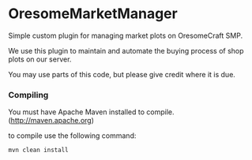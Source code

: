 OresomeMarketManager
====================

Simple custom plugin for managing market plots on OresomeCraft SMP.

We use this plugin to maintain and automate the buying process of shop plots on our server.

You may use parts of this code, but please give credit where it is due.

### Compiling
You must have Apache Maven installed to compile. (http://maven.apache.org)

to compile use the following command:

```mvn clean install```
